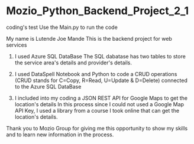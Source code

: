 # Mozio_Python_Backend_Project_2_1
coding's test
Use the Main.py to run the code

My name is Lutende Joe Mande
This is the backend project for web services

1. I used Azure SQL DataBase
   The SQL dabatase has two tables to store the service area's details and provider's details.

2. I used DataSpell Notebook and Python to code a CRUD operations (CRUD stands for C=Copy, R=Read, U=Update & D=Delete) connected to the Azure SQL DataBase

3. I included into my coding a JSON REST API for Google Maps to get the location's details
   In this process since I could not used a Google Map API Key, I used a library from a course I took online that can get the location's details.


Thank you to Mozio Group for giving me this opportunity to show my skills and to learn new information in the process.
